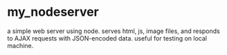 # my_nodeserver
a simple web server using node. serves html, js, image files, and responds to AJAX requests with JSON-encoded data. useful for testing on local machine. 

